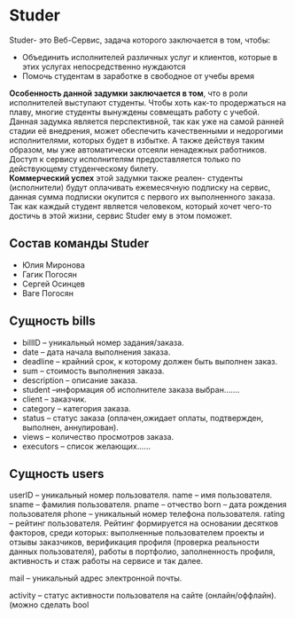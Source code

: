# Studer

Studer- это Веб-Сервис, задача которого заключается в том, чтобы:

  - Объединить исполнителей различных услуг и клиентов, которые в этих услугах непосредственно нуждаются
  - Помочь студентам в заработке в свободное от учебы время  
  
**Особенность данной задумки заключается в том**, что в роли исполнителей выступают студенты. Чтобы хоть как-то продержаться на плаву, многие студенты вынуждены совмещать работу с учебой. Данная задумка является перспективной, так как уже на самой ранней стадии её внедрения, может обеспечить качественными и недорогими исполнителями, которых будет в избытке. А также действуя таким образом, мы уже автоматически отсеяли ненадежных работников. Доступ к сервису исполнителям предоставляется только по действующему студенческому билету.  
**Коммерческий успех** этой задумки также реален- студенты (исполнители) будут оплачивать ежемесячную подписку на сервис, данная сумма подписки окупится с первого их выполненного заказа.  
Так как каждый студент является человеком, который хочет чего-то достичь в этой жизни, сервис Studer ему в этом поможет.

## Состав команды Studer
- Юлия Миронова
- Гагик Погосян
- Сергей Осинцев
- Ваге Погосян

## Сущность bills

- billID – уникальный номер задания/заказа.
- date – дата начала выполнения заказа.
- deadline – крайний срок, к которому должен быть выполнен заказ.
- sum – стоимость выполнения заказа.
- description – описание заказа.
- student –информация об исполнителе заказа выбран.......
- client – заказчик.
- category – категория заказа.
- status – статус заказа (оплачен,ожидает оплаты, подтвержден, выполнен, аннулирован).
- views – количество просмотров заказа.
- executors – список желающих......

## Сущность users
userID – уникальный номер пользователя.
name – имя пользователя.
sname – фамилия пользователя.
pname – отчество
born – дата рождения пользователя
phone – уникальный номер телефона пользователя.
rating – рейтинг пользователя. Рейтинг формируется на основании десятков факторов, среди которых: выполненные пользователем проекты и отзывы заказчиков, верификация профиля (проверка реальности данных пользователя), работы в портфолио, заполненность профиля, активность и стаж работы на сервисе и так далее.

mail – уникальный адрес электронной почты.

activity – статус активности пользователя на сайте (онлайн/оффлайн).
(можно сделать bool
